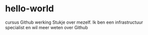 # hello-world
cursus Github werking
Stukje over mezelf.
Ik ben een infrastructuur specialist en wil meer weten over Github
